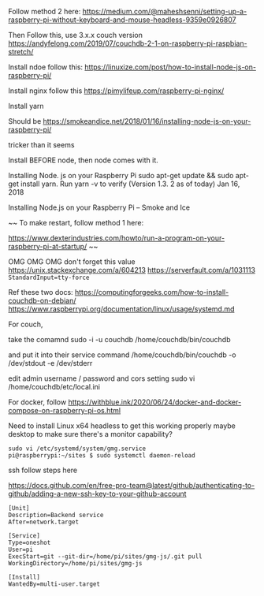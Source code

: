 Follow method 2 here: 
https://medium.com/@maheshsenni/setting-up-a-raspberry-pi-without-keyboard-and-mouse-headless-9359e0926807

Then
Follow this, use 3.x.x couch version
https://andyfelong.com/2019/07/couchdb-2-1-on-raspberry-pi-raspbian-stretch/

Install ndoe follow this: 
https://linuxize.com/post/how-to-install-node-js-on-raspberry-pi/

Install nginx follow this
https://pimylifeup.com/raspberry-pi-nginx/


Install yarn

Should be https://smokeandice.net/2018/01/16/installing-node-js-on-your-raspberry-pi/

tricker than it seems

Install BEFORE node, then node comes with it.

Installing Node. js on your Raspberry Pi
sudo apt-get update && sudo apt-get install yarn.
Run yarn -v to verify (Version 1.3. 2 as of today)
Jan 16, 2018

Installing Node.js on your Raspberry Pi – Smoke and Ice

~~
To make restart, follow method 1 here: 

https://www.dexterindustries.com/howto/run-a-program-on-your-raspberry-pi-at-startup/
~~

OMG OMG OMG don't forget this value
https://unix.stackexchange.com/a/604213
https://serverfault.com/a/1031113
`StandardInput=tty-force`

Ref these two docs: 
https://computingforgeeks.com/how-to-install-couchdb-on-debian/
https://www.raspberrypi.org/documentation/linux/usage/systemd.md

For couch, 

take the comamnd
sudo -i -u couchdb /home/couchdb/bin/couchdb

and put it into their service command
/home/couchdb/bin/couchdb -o /dev/stdout -e /dev/stderr

edit admin username / password and cors setting
sudo vi /home/couchdb/etc/local.ini


For docker, follow
https://withblue.ink/2020/06/24/docker-and-docker-compose-on-raspberry-pi-os.html

Need to install Linux x64 headless to get this working properly
maybe desktop to make sure there's a monitor capability?
 



```
sudo vi /etc/systemd/system/gmg.service
pi@raspberrypi:~/sites $ sudo systemctl daemon-reload

```


ssh follow steps here

https://docs.github.com/en/free-pro-team@latest/github/authenticating-to-github/adding-a-new-ssh-key-to-your-github-account


```
[Unit]
Description=Backend service
After=network.target

[Service]
Type=oneshot
User=pi
ExecStart=git --git-dir=/home/pi/sites/gmg-js/.git pull
WorkingDirectory=/home/pi/sites/gmg-js

[Install]
WantedBy=multi-user.target
```

